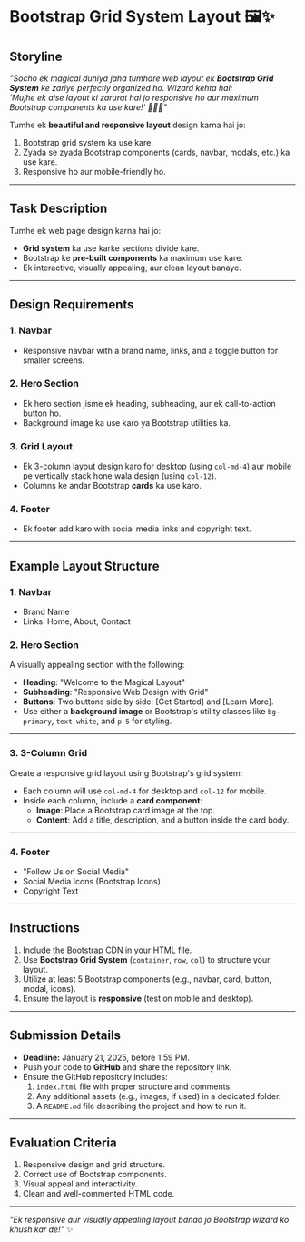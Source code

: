 # **Bootstrap Grid System Layout** 🖼️✨  

## Storyline  

_"Socho ek magical duniya jaha tumhare web layout ek **Bootstrap Grid System** ke zariye perfectly organized ho. Wizard kehta hai:  
'Mujhe ek aise layout ki zarurat hai jo responsive ho aur maximum Bootstrap components ka use kare!' 🧙‍♂️✨"_  

Tumhe ek **beautiful and responsive layout** design karna hai jo:  
1. Bootstrap grid system ka use kare.  
2. Zyada se zyada Bootstrap components (cards, navbar, modals, etc.) ka use kare.  
3. Responsive ho aur mobile-friendly ho.  

---

## **Task Description**  

Tumhe ek web page design karna hai jo:  
- **Grid system** ka use karke sections divide kare.  
- Bootstrap ke **pre-built components** ka maximum use kare.  
- Ek interactive, visually appealing, aur clean layout banaye.  

---

## **Design Requirements**  

### 1. **Navbar**  
   - Responsive navbar with a brand name, links, and a toggle button for smaller screens.  

### 2. **Hero Section**  
   - Ek hero section jisme ek heading, subheading, aur ek call-to-action button ho.  
   - Background image ka use karo ya Bootstrap utilities ka.  

### 3. **Grid Layout**  
   - Ek 3-column layout design karo for desktop (using `col-md-4`) aur mobile pe vertically stack hone wala design (using `col-12`).  
   - Columns ke andar Bootstrap **cards** ka use karo.  

### 4. **Footer**  
   - Ek footer add karo with social media links and copyright text.  

---

## **Example Layout Structure**  

### **1. Navbar**  
   - Brand Name  
   - Links: Home, About, Contact  

### **2. Hero Section**  
A visually appealing section with the following:  
- **Heading**: "Welcome to the Magical Layout"  
- **Subheading**: "Responsive Web Design with Grid"  
- **Buttons**: Two buttons side by side: [Get Started] and [Learn More].  
- Use either a **background image** or Bootstrap's utility classes like `bg-primary`, `text-white`, and `p-5` for styling.  

---

### **3. 3-Column Grid**  
Create a responsive grid layout using Bootstrap's grid system:  
- Each column will use `col-md-4` for desktop and `col-12` for mobile.  
- Inside each column, include a **card component**:  
  - **Image**: Place a Bootstrap card image at the top.  
  - **Content**: Add a title, description, and a button inside the card body.  

---

### **4. Footer**  
   - "Follow Us on Social Media"  
   - Social Media Icons (Bootstrap Icons)  
   - Copyright Text  

---

## **Instructions**  

1. Include the Bootstrap CDN in your HTML file.  
2. Use **Bootstrap Grid System** (`container`, `row`, `col`) to structure your layout.  
3. Utilize at least 5 Bootstrap components (e.g., navbar, card, button, modal, icons).  
4. Ensure the layout is **responsive** (test on mobile and desktop).  

---

## **Submission Details**  

- **Deadline:** January 21, 2025, before 1:59 PM.  
- Push your code to **GitHub** and share the repository link.   
- Ensure the GitHub repository includes:  
  1. `index.html` file with proper structure and comments.  
  2. Any additional assets (e.g., images, if used) in a dedicated folder.  
  3. A `README.md` file describing the project and how to run it.
  
---

## **Evaluation Criteria**  

1. Responsive design and grid structure.  
2. Correct use of Bootstrap components.  
3. Visual appeal and interactivity.  
4. Clean and well-commented HTML code.  

---

*"Ek responsive aur visually appealing layout banao jo Bootstrap wizard ko khush kar de!"* ✨
